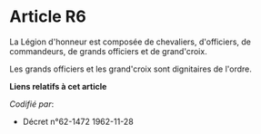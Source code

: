 # Article R6

La Légion d'honneur est composée de chevaliers, d'officiers, de commandeurs, de grands officiers et de grand'croix.

Les grands officiers et les grand'croix sont dignitaires de l'ordre.

**Liens relatifs à cet article**

_Codifié par_:

  - Décret n°62-1472 1962-11-28
